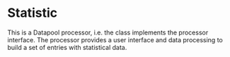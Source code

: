 # Statistic
This is a Datapool processor, i.e. the class implements the processor interface. The processor provides a user interface and data processing to build a set of entries with statistical data.
